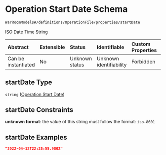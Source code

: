 # Operation Start Date Schema

```txt
WarRoomModels#/definitions/OperationFile/properties/startDate
```

ISO Date Time String

| Abstract            | Extensible | Status         | Identifiable            | Custom Properties | Additional Properties | Access Restrictions | Defined In                                                        |
| :------------------ | :--------- | :------------- | :---------------------- | :---------------- | :-------------------- | :------------------ | :---------------------------------------------------------------- |
| Can be instantiated | No         | Unknown status | Unknown identifiability | Forbidden         | Allowed               | none                | [models.schema.json\*](models.schema.json "open original schema") |

## startDate Type

`string` ([Operation Start Date](models-definitions-operation-file-properties-operation-start-date.md))

## startDate Constraints

**unknown format**: the value of this string must follow the format: `iso-8601`

## startDate Examples

```json
"2022-04-12T22:28:55.980Z"
```
